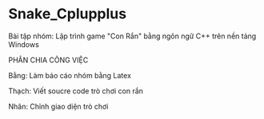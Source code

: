 # Snake_Cplupplus
Bài tập nhóm: Lập trình game "Con Rắn" bằng ngôn ngữ C++ trên nền tảng Windows

PHÂN CHIA CÔNG VIỆC

Bằng: Làm báo cáo nhóm bằng Latex

Thạch: Viết soucre code trò chơi con rắn

Nhân: Chỉnh giao diện trò chơi
